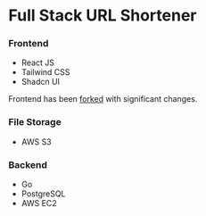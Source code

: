 # Full Stack URL Shortener
### Frontend
- React JS
- Tailwind CSS
- Shadcn UI

Frontend has been [forked](https://github.com/piyush-eon/url-shortener) with significant changes.
### File Storage
- AWS S3
### Backend
- Go
- PostgreSQL
- AWS EC2
